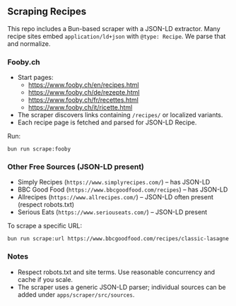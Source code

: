 ## Scraping Recipes

This repo includes a Bun-based scraper with a JSON-LD extractor. Many recipe sites embed `application/ld+json` with `@type: Recipe`. We parse that and normalize.

### Fooby.ch

- Start pages:
  - https://www.fooby.ch/en/recipes.html
  - https://www.fooby.ch/de/rezepte.html
  - https://www.fooby.ch/fr/recettes.html
  - https://www.fooby.ch/it/ricette.html
- The scraper discovers links containing `/recipes/` or localized variants.
- Each recipe page is fetched and parsed for JSON-LD Recipe.

Run:

```
bun run scrape:fooby
```

### Other Free Sources (JSON-LD present)

- Simply Recipes (`https://www.simplyrecipes.com/`) – has JSON-LD
- BBC Good Food (`https://www.bbcgoodfood.com/recipes`) – has JSON-LD
- Allrecipes (`https://www.allrecipes.com/`) – JSON-LD often present (respect robots.txt)
- Serious Eats (`https://www.seriouseats.com/`) – JSON-LD present

To scrape a specific URL:

```
bun run scrape:url https://www.bbcgoodfood.com/recipes/classic-lasagne
```

### Notes

- Respect robots.txt and site terms. Use reasonable concurrency and cache if you scale.
- The scraper uses a generic JSON-LD parser; individual sources can be added under `apps/scraper/src/sources`.

